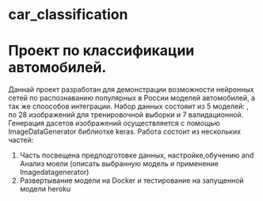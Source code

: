 # car_classification
# Проект по классификации автомобилей.

Даннай проект разработан для демонстрации возможности нейронных сетей по распознаванию популярных в России моделей автомобилей, а так же споособов интеграции. Набор данных состояит из 5 моделей: , по 28 изображений для тренировочной выборки и 7 валидационной.
Генерация дасетов изображений осуществляется с помощью ImageDataGenerator библиотке keras.
Работа состоит из нескольких частей:
1. Часть посвещена предподготовке данных, настройке,обучению and Анализ моели (описать выбранную модель и применение Imagedatagenerator)
2.  Развертывание модели на  Docker и тестирование на запущенной модели heroku

